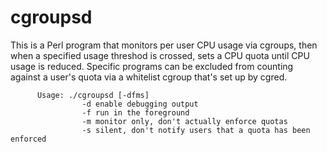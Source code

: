 # cgroupsd
This is a Perl program that monitors per user CPU usage via cgroups, then when a specified usage threshod is crossed, sets a CPU quota until CPU usage is reduced. Specific programs can be excluded from counting against a user's quota via a whitelist cgroup that's set up by cgred.


          Usage: ./cgroupsd [-dfms]
                    -d enable debugging output
                    -f run in the foreground
                    -m monitor only, don't actually enforce quotas
                    -s silent, don't notify users that a quota has been enforced
